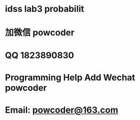 # idss lab3 probabilit
# 加微信 powcoder

# QQ 1823890830

# Programming Help Add Wechat powcoder

# Email: powcoder@163.com

